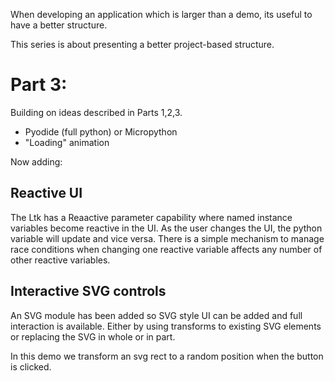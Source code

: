When developing an application which is larger than a demo, its useful to have a better structure.

This series is about presenting a better project-based structure.

# Part 3:
Building on ideas described in Parts 1,2,3.
 - Pyodide (full python) or Micropython
 - "Loading" animation

Now adding:
## Reactive UI
The Ltk has a Reaactive parameter capability where named instance variables become reactive in the UI.
As the user changes the UI, the python variable will update and vice versa.
There is a simple mechanism to manage race conditions when changing one reactive variable affects any number of other reactive variables.

## Interactive SVG controls
An SVG module has been added so SVG style UI can be added and full interaction is available.
Either by using transforms to existing SVG elements or replacing the SVG in whole or in part.

In this demo we transform an svg rect to a random position when the button is clicked.